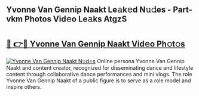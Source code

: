 ## Yvonne Van Gennip Naakt Le𝚊k𝚎d N𝚞𝚍es - Part-vkm Photos Vid𝚎o Le𝚊ks AtgzS

# <h2><a href="http://fb392h2.evod.top/?m=Yvonne+Van+Gennip+Naakt">🔗 👉🔴 Yvonne Van Gennip Naakt Vid𝚎o Ph𝚘t𝚘s</a></h2>

[![Yvonne Van Gennip Naakt N𝚞d𝚎s](https://i.imgur.com/8V9OHl7.gif)](http://fb392h2.evod.top/?m=Yvonne+Van+Gennip+Naakt)
Online persona Yvonne Van Gennip Naakt and content creator, recognized for disseminating dance and lifestyle content through collaborative dance performances and mini vlogs. The role Yvonne Van Gennip Naakt of a public figure is to serve as a role model and inspire others. 
